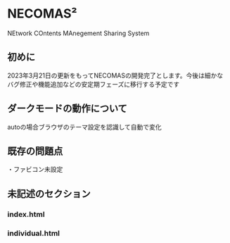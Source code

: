 # NECOMAS&sup2;
NEtwork COntents MAnegement Sharing System
## 初めに
2023年3月21日の更新をもってNECOMASの開発完了とします。今後は細かなバグ修正や機能追加などの安定期フェーズに移行する予定です

## ダークモードの動作について
autoの場合ブラウザのテーマ設定を認識して自動で変化

## 既存の問題点
・ファビコン未設定

## 未記述のセクション
### index.html


### individual.html


